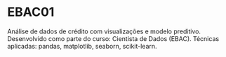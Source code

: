 # EBAC01
Análise de dados de crédito com visualizações e modelo preditivo. Desenvolvido como parte do curso:  Cientista de Dados (EBAC). Técnicas aplicadas: pandas, matplotlib, seaborn, scikit-learn.
